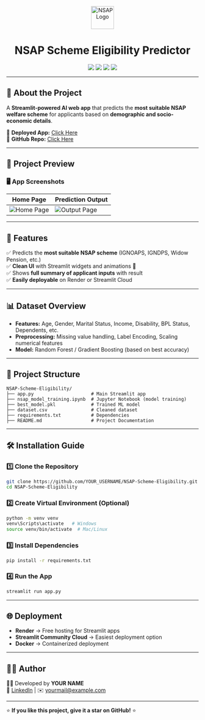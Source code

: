 <p align="center">
  <img src="https://github.com/user-attachments/assets/your_logo_here" alt="NSAP Logo" height="60">
</p>

<h1 align="center">NSAP Scheme Eligibility Predictor</h1>

<p align="center">
  <img src="https://img.shields.io/github/stars/YOUR_USERNAME/NSAP-Scheme-Eligibility?style=social">
  <img src="https://img.shields.io/github/forks/YOUR_USERNAME/NSAP-Scheme-Eligibility?style=social">
  <img src="https://img.shields.io/github/license/YOUR_USERNAME/NSAP-Scheme-Eligibility">
  <img src="https://img.shields.io/github/issues/YOUR_USERNAME/NSAP-Scheme-Eligibility">
</p>

---

## 📌 About the Project
A **Streamlit-powered AI web app** that predicts the **most suitable NSAP welfare scheme** for applicants based on **demographic and socio-economic details**.

🚀 **Deployed App:** [Click Here](https://your-deployment-link.com)  
📂 **GitHub Repo:** [Click Here](https://github.com/YOUR_USERNAME/NSAP-Scheme-Eligibility)

---

## 📸 Project Preview

### 🖥️ App Screenshots
| Home Page | Prediction Output |
|-----------|-------------------|
| ![Home Page](https://github.com/user-attachments/assets/homepage-screenshot) | ![Output Page](https://github.com/user-attachments/assets/output-screenshot) |

---

## 🚀 Features
✅ Predicts the **most suitable NSAP scheme** (IGNOAPS, IGNDPS, Widow Pension, etc.)  
✅ **Clean UI** with Streamlit widgets and animations 🎈  
✅ Shows **full summary of applicant inputs** with result  
✅ **Easily deployable** on Render or Streamlit Cloud  

---

## 📊 Dataset Overview
- **Features:** Age, Gender, Marital Status, Income, Disability, BPL Status, Dependents, etc.  
- **Preprocessing:** Missing value handling, Label Encoding, Scaling numerical features  
- **Model:** Random Forest / Gradient Boosting (based on best accuracy)  

---

## 📂 Project Structure
```
NSAP-Scheme-Eligibility/
├── app.py                     # Main Streamlit app
├── nsap_model_training.ipynb  # Jupyter Notebook (model training)
├── best_model.pkl             # Trained ML model
├── dataset.csv                # Cleaned dataset
├── requirements.txt           # Dependencies
├── README.md                  # Project Documentation
```

---

## 🛠 Installation Guide

### 1️⃣ Clone the Repository
```bash
git clone https://github.com/YOUR_USERNAME/NSAP-Scheme-Eligibility.git
cd NSAP-Scheme-Eligibility
```

### 2️⃣ Create Virtual Environment (Optional)
```bash
python -m venv venv
venv\Scripts\activate   # Windows
source venv/bin/activate  # Mac/Linux
```

### 3️⃣ Install Dependencies
```bash
pip install -r requirements.txt
```

### 4️⃣ Run the App
```bash
streamlit run app.py
```

---

## 🌐 Deployment
- **Render** → Free hosting for Streamlit apps  
- **Streamlit Community Cloud** → Easiest deployment option  
- **Docker** → Containerized deployment

---

## 🧑‍💻 Author
👨‍💻 Developed by **YOUR NAME**  
🔗 [LinkedIn](https://linkedin.com/in/YOUR_USERNAME) | ✉️ yourmail@example.com

---

⭐ **If you like this project, give it a star on GitHub!** ⭐
